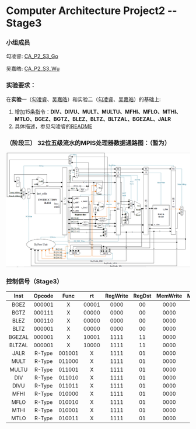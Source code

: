 # Computer Architecture Project2 -- Stage3

### 小组成员
勾凌睿: [CA_P2_S3_Go](https://github.com/Lingrui98/CA_P2_S3_Go)

吴嘉皓: [CA_P2_S3_Wu](https://github.com/framywhale/CA_P2_S3_Wu)

### 实验要求：
在**实验一**（[勾凌睿](https://github.com/Lingrui98/CA_P2_S1)、[吴嘉皓](https://github.com/framywhale/CA-Project02_Stage01)）和实验二（[勾凌睿](https://github.com/Lingrui98/CA_P2_S2_Go)、[吴嘉皓](https://github.com/framywhale/CA_P2_S3_Wu)）的基础上:

1. 增加15条指令：**DIV、DIVU、MULT、MULTU、MFHI、MFLO、MTHI、MTLO、BGEZ、BGTZ、BLEZ、BLTZ、BLTZAL、BGEZAL、JALR**
2. 具体描述，参见勾凌睿的[README](https://github.com/Lingrui98/CA_P2_S3_Go)

### （阶段三） 32位五级流水的MPIS处理器数据通路图：（暂为）

![Datapath_version2.3](https://github.com/framywhale/CA_P2_S3_Wu/blob/master/Datapath_version2.3.PNG)

### 控制信号（Stage3）

| Inst  | Opcode |  Func  | rt    | RegWrite | RegDst | MemWrite| MemEn |MemToReg| ALUSrcA | ALUSrcB|PCSrc|JSrc | ALUOp |
|:-:    | :-:    |:-:     |:-:    |:-:       |:-:     | :-:     |:-:    |:-:     |:-:      |:-:     |:-:  |:-:  |:-:    |
| BGEZ  | 000001 |    X   | 00001 |   0000   |   00   |   0000  |   0   |   0    |    00   |   00   |  10 |  0  |  0000 |
| BGTZ  | 000111 |    X   | 00000 |   0000   |   00   |   0000  |   0   |   0    |    00   |   00   |  10 |  0  |  0000 |
| BLEZ  | 000110 |    X   | 00000 |   0000   |   00   |   0000  |   0   |   0    |    00   |   00   |  10 |  0  |  0000 |
| BLTZ  | 000001 |    X   | 00000 |   0000   |   00   |   0000  |   0   |   0    |    00   |   00   |  10 |  0  |  0000 |
| BGEZAL| 000001 |    X   | 10001 |   1111   |   11   |   0000  |   0   |   0    |    00   |   00   |  10 |  0  |  0000 |
| BLTZAL| 000001 |    X   | 10000 |   1111   |   11   |   0000  |   0   |   0    |    00   |   00   |  10 |  0  |  0000 |
| JALR  | R-Type | 001001 |   X   |   1111   |   01   |   0000  |   0   |   0    |    00   |   00   |  01 |  1  |  0000 |
| MULT  | R-Type | 011000 |   X   |   1111   |   01   |   0000  |   0   |   0    |    00   |   00   |  00 |  0  |  0100 |
| MULTU | R-Type | 011001 |   X   |   1111   |   01   |   0000  |   0   |   0    |    00   |   00   |  00 |  0  |  0000 |
| DIV   | R-Type | 011010 |   X   |   1111   |   01   |   0000  |   0   |   0    |    00   |   00   |  00 |  0  |  1001 |
| DIVU  | R-Type | 011011 |   X   |   1111   |   01   |   0000  |   0   |   0    |    00   |   00   |  00 |  0  |  1010 |
| MFHI  | R-Type | 010000 |   X   |   1111   |   01   |   0000  |   0   |   0    |    00   |   00   |  00 |  0  |  0101 |
| MFLO  | R-Type | 010010 |   X   |   1111   |   01   |   0000  |   0   |   0    |    10   |   00   |  00 |  0  |  1011 |
| MTHI  | R-Type | 010001 |   X   |   1111   |   01   |   0000  |   0   |   0    |    00   |   00   |  00 |  0  |  1011 |
| MTLO  | R-Type | 010011 |   X   |   1111   |   01   |   0000  |   0   |   0    |    10   |   00   |  00 |  0  |  1100 |
